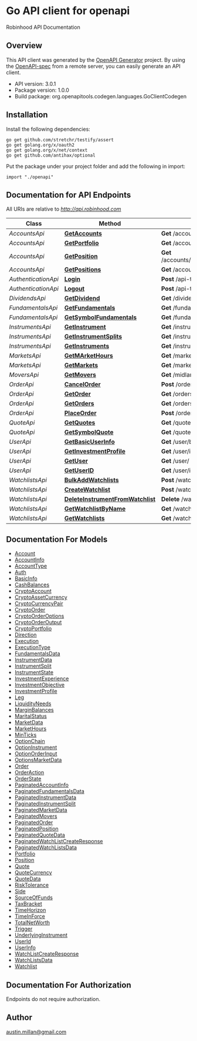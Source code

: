# Go API client for openapi

Robinhood API Documentation

## Overview
This API client was generated by the [OpenAPI Generator](https://openapi-generator.tech) project.  By using the [OpenAPI-spec](https://www.openapis.org/) from a remote server, you can easily generate an API client.

- API version: 3.0.1
- Package version: 1.0.0
- Build package: org.openapitools.codegen.languages.GoClientCodegen

## Installation

Install the following dependencies:

```shell
go get github.com/stretchr/testify/assert
go get golang.org/x/oauth2
go get golang.org/x/net/context
go get github.com/antihax/optional
```

Put the package under your project folder and add the following in import:

```golang
import "./openapi"
```

## Documentation for API Endpoints

All URIs are relative to *http://api.robinhood.com*

Class | Method | HTTP request | Description
------------ | ------------- | ------------- | -------------
*AccountsApi* | [**GetAccounts**](docs/AccountsApi.md#getaccounts) | **Get** /accounts/ | getAccounts
*AccountsApi* | [**GetPortfolio**](docs/AccountsApi.md#getportfolio) | **Get** /accounts/{accountId}/portfolio/ | getPortfolio
*AccountsApi* | [**GetPosition**](docs/AccountsApi.md#getposition) | **Get** /accounts/{accountId}/positions/{positionId}/ | getPosition
*AccountsApi* | [**GetPositions**](docs/AccountsApi.md#getpositions) | **Get** /accounts/{accountId}/positions/ | getPositions
*AuthenticationApi* | [**Login**](docs/AuthenticationApi.md#login) | **Post** /api-token-auth/ | login
*AuthenticationApi* | [**Logout**](docs/AuthenticationApi.md#logout) | **Post** /api-token-logout/ | logout
*DividendsApi* | [**GetDividend**](docs/DividendsApi.md#getdividend) | **Get** /dividends/{id}/ | getDividend
*FundamentalsApi* | [**GetFundamentals**](docs/FundamentalsApi.md#getfundamentals) | **Get** /fundamentals/ | getFundamentals
*FundamentalsApi* | [**GetSymbolFundamentals**](docs/FundamentalsApi.md#getsymbolfundamentals) | **Get** /fundamentals/{symbol}/ | getSymbolFundamentals
*InstrumentsApi* | [**GetInstrument**](docs/InstrumentsApi.md#getinstrument) | **Get** /instruments/{instrument_id}/ | getInstrument
*InstrumentsApi* | [**GetInstrumentSplits**](docs/InstrumentsApi.md#getinstrumentsplits) | **Get** /instruments/{instrument_id}/splits/ | getInstrumentSplits
*InstrumentsApi* | [**GetInstruments**](docs/InstrumentsApi.md#getinstruments) | **Get** /instruments/ | getInstruments
*MarketsApi* | [**GetMArketHours**](docs/MarketsApi.md#getmarkethours) | **Get** /markets/{mic}/hours/{date}/ | getMArketHours
*MarketsApi* | [**GetMarkets**](docs/MarketsApi.md#getmarkets) | **Get** /markets | getMarkets
*MoversApi* | [**GetMovers**](docs/MoversApi.md#getmovers) | **Get** /midlands/movers/sp500/ | getMovers
*OrderApi* | [**CancelOrder**](docs/OrderApi.md#cancelorder) | **Post** /orders/{order_id}/cancel/ | cancelOrder
*OrderApi* | [**GetOrder**](docs/OrderApi.md#getorder) | **Get** /orders/{order_id}/ | getOrder
*OrderApi* | [**GetOrders**](docs/OrderApi.md#getorders) | **Get** /orders/ | getOrders
*OrderApi* | [**PlaceOrder**](docs/OrderApi.md#placeorder) | **Post** /orders/ | placeOrder
*QuoteApi* | [**GetQuotes**](docs/QuoteApi.md#getquotes) | **Get** /quotes/ | getQuotes
*QuoteApi* | [**GetSymbolQuote**](docs/QuoteApi.md#getsymbolquote) | **Get** /quotes/{symbol}/ | getSymbolQuote
*UserApi* | [**GetBasicUserInfo**](docs/UserApi.md#getbasicuserinfo) | **Get** /user/basic_info/ | getBasicUserInfo
*UserApi* | [**GetInvestmentProfile**](docs/UserApi.md#getinvestmentprofile) | **Get** /user/investment_profile/ | getInvestmentProfile
*UserApi* | [**GetUser**](docs/UserApi.md#getuser) | **Get** /user/ | getUser
*UserApi* | [**GetUserID**](docs/UserApi.md#getuserid) | **Get** /user/id/ | getUserID
*WatchlistsApi* | [**BulkAddWatchlists**](docs/WatchlistsApi.md#bulkaddwatchlists) | **Post** /watchlists/Default/bulk_add/ | bulkAddWatchlists
*WatchlistsApi* | [**CreateWatchlist**](docs/WatchlistsApi.md#createwatchlist) | **Post** /watchlists/ | createWatchlist
*WatchlistsApi* | [**DeleteInstrumentFromWatchlist**](docs/WatchlistsApi.md#deleteinstrumentfromwatchlist) | **Delete** /watchlists/{name}/{instrumentId} | deleteInstrumentFromWatchlist
*WatchlistsApi* | [**GetWatchlistByName**](docs/WatchlistsApi.md#getwatchlistbyname) | **Get** /watchlists/{name}/ | getWatchlistByName
*WatchlistsApi* | [**GetWatchlists**](docs/WatchlistsApi.md#getwatchlists) | **Get** /watchlists/ | getWatchlists


## Documentation For Models

 - [Account](docs/Account.md)
 - [AccountInfo](docs/AccountInfo.md)
 - [AccountType](docs/AccountType.md)
 - [Auth](docs/Auth.md)
 - [BasicInfo](docs/BasicInfo.md)
 - [CashBalances](docs/CashBalances.md)
 - [CryptoAccount](docs/CryptoAccount.md)
 - [CryptoAssetCurrency](docs/CryptoAssetCurrency.md)
 - [CryptoCurrencyPair](docs/CryptoCurrencyPair.md)
 - [CryptoOrder](docs/CryptoOrder.md)
 - [CryptoOrderOptions](docs/CryptoOrderOptions.md)
 - [CryptoOrderOutput](docs/CryptoOrderOutput.md)
 - [CryptoPortfolio](docs/CryptoPortfolio.md)
 - [Direction](docs/Direction.md)
 - [Execution](docs/Execution.md)
 - [ExecutionType](docs/ExecutionType.md)
 - [FundamentalsData](docs/FundamentalsData.md)
 - [InstrumentData](docs/InstrumentData.md)
 - [InstrumentSplit](docs/InstrumentSplit.md)
 - [InstrumentState](docs/InstrumentState.md)
 - [InvestmentExperience](docs/InvestmentExperience.md)
 - [InvestmentObjective](docs/InvestmentObjective.md)
 - [InvestmentProfile](docs/InvestmentProfile.md)
 - [Leg](docs/Leg.md)
 - [LiquidityNeeds](docs/LiquidityNeeds.md)
 - [MarginBalances](docs/MarginBalances.md)
 - [MaritalStatus](docs/MaritalStatus.md)
 - [MarketData](docs/MarketData.md)
 - [MarketHours](docs/MarketHours.md)
 - [MinTicks](docs/MinTicks.md)
 - [OptionChain](docs/OptionChain.md)
 - [OptionInstrument](docs/OptionInstrument.md)
 - [OptionOrderInput](docs/OptionOrderInput.md)
 - [OptionsMarketData](docs/OptionsMarketData.md)
 - [Order](docs/Order.md)
 - [OrderAction](docs/OrderAction.md)
 - [OrderState](docs/OrderState.md)
 - [PaginatedAccountInfo](docs/PaginatedAccountInfo.md)
 - [PaginatedFundamentalsData](docs/PaginatedFundamentalsData.md)
 - [PaginatedInstrumentData](docs/PaginatedInstrumentData.md)
 - [PaginatedInstrumentSplit](docs/PaginatedInstrumentSplit.md)
 - [PaginatedMarketData](docs/PaginatedMarketData.md)
 - [PaginatedMovers](docs/PaginatedMovers.md)
 - [PaginatedOrder](docs/PaginatedOrder.md)
 - [PaginatedPosition](docs/PaginatedPosition.md)
 - [PaginatedQuoteData](docs/PaginatedQuoteData.md)
 - [PaginatedWatchListCreateResponse](docs/PaginatedWatchListCreateResponse.md)
 - [PaginatedWatchListsData](docs/PaginatedWatchListsData.md)
 - [Portfolio](docs/Portfolio.md)
 - [Position](docs/Position.md)
 - [Quote](docs/Quote.md)
 - [QuoteCurrency](docs/QuoteCurrency.md)
 - [QuoteData](docs/QuoteData.md)
 - [RiskTolerance](docs/RiskTolerance.md)
 - [Side](docs/Side.md)
 - [SourceOfFunds](docs/SourceOfFunds.md)
 - [TaxBracket](docs/TaxBracket.md)
 - [TimeHorizon](docs/TimeHorizon.md)
 - [TimeInForce](docs/TimeInForce.md)
 - [TotalNetWorth](docs/TotalNetWorth.md)
 - [Trigger](docs/Trigger.md)
 - [UnderlyingInstrument](docs/UnderlyingInstrument.md)
 - [UserId](docs/UserId.md)
 - [UserInfo](docs/UserInfo.md)
 - [WatchListCreateResponse](docs/WatchListCreateResponse.md)
 - [WatchListsData](docs/WatchListsData.md)
 - [Watchlist](docs/Watchlist.md)


## Documentation For Authorization

 Endpoints do not require authorization.



## Author

austin.millan@gmail.com

